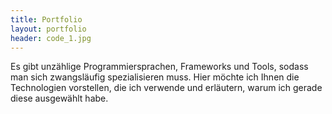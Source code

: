 ```yaml
---
title: Portfolio
layout: portfolio
header: code_1.jpg
---
```


Es gibt unzählige Programmiersprachen, Frameworks und Tools, sodass man sich zwangsläufig spezialisieren muss. 
Hier möchte ich Ihnen die Technologien vorstellen, die ich verwende und erläutern, warum ich gerade diese ausgewählt habe.
